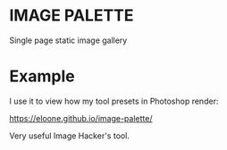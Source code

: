 # IMAGE PALETTE

Single page static image gallery

# Example

I use it to view how my tool presets in Photoshop render:

https://eloone.github.io/image-palette/

Very useful Image Hacker's tool.
